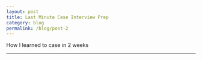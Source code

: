 ```yaml
---
layout: post
title: Last Minute Case Interview Prep
category: blog
permalink: /blog/post-2
---
```


How I learned to case in 2 weeks

----

